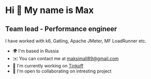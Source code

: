 Hi 👋 My name is Max
====================

Team lead - Performance engineer
--------------------------------

I have worked with k6, Gatling, Apache JMeter, MF LoadRunner etc.

*   🌍  I'm based in Russia
*   ✉️  You can contact me at [maksimall89@gmail.com](mailto:maksimall89@gmail.com)
*   🚀  I'm currently working on [Tinkoff](http://tinkoff.ru)
*   🤝  I'm open to collaborating on intresting project
